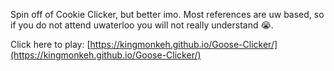 Spin off of Cookie Clicker, but better imo. Most references are uw based, so if you do not attend uwaterloo you will not really understand :sob:.

Click here to play: [https://kingmonkeh.github.io/Goose-Clicker/](https://kingmonkeh.github.io/Goose-Clicker/)
